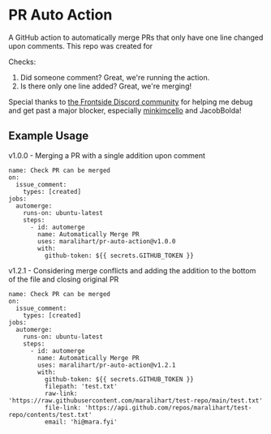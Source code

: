 # PR Auto Action

A GitHub action to automatically merge PRs that only have one line changed upon comments. This repo was created for [](https://github.com/MLH/mlh-localhost-github)

Checks:
1. Did someone comment? Great, we're running the action.
2. Is there only one line added? Great, we're merging!

Special thanks to [the Frontside Discord community](https://discord.gg/YxWuzm4WR4) for helping me debug and get past a major blocker, especially [minkimcello](https://github.com/minkimcello) and JacobBolda!

## Example Usage
v1.0.0 - Merging a PR with a single addition upon comment
```
name: Check PR can be merged
on:
  issue_comment:
    types: [created]
jobs:
  automerge:
    runs-on: ubuntu-latest
    steps:
      - id: automerge
        name: Automatically Merge PR
        uses: maralihart/pr-auto-action@v1.0.0
        with:
          github-token: ${{ secrets.GITHUB_TOKEN }}
```
v1.2.1 - Considering merge conflicts and adding the addition to the bottom of the file and closing original PR
```
name: Check PR can be merged
on:
  issue_comment:
    types: [created]
jobs:
  automerge:
    runs-on: ubuntu-latest
    steps:
      - id: automerge
        name: Automatically Merge PR
        uses: maralihart/pr-auto-action@v1.2.1
        with:
          github-token: ${{ secrets.GITHUB_TOKEN }}
          filepath: 'test.txt'
          raw-link: 'https://raw.githubusercontent.com/maralihart/test-repo/main/test.txt'
          file-link: 'https://api.github.com/repos/maralihart/test-repo/contents/test.txt'
          email: 'hi@mara.fyi'
```

